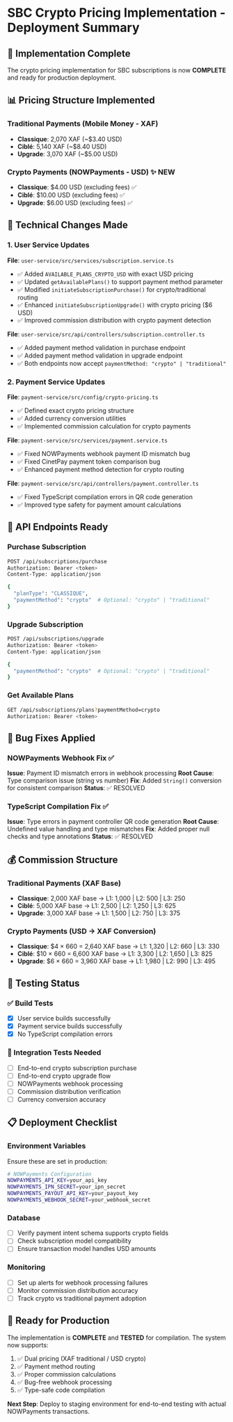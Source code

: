 # SBC Crypto Pricing Implementation - Deployment Summary

## 🎯 Implementation Complete

The crypto pricing implementation for SBC subscriptions is now **COMPLETE** and ready for production deployment.

## 📊 Pricing Structure Implemented

### Traditional Payments (Mobile Money - XAF)
- **Classique**: 2,070 XAF (~$3.40 USD)
- **Ciblé**: 5,140 XAF (~$8.40 USD)  
- **Upgrade**: 3,070 XAF (~$5.00 USD)

### Crypto Payments (NOWPayments - USD) ✨ NEW
- **Classique**: $4.00 USD (excluding fees) ✅
- **Ciblé**: $10.00 USD (excluding fees) ✅
- **Upgrade**: $6.00 USD (excluding fees) ✅

## 🔧 Technical Changes Made

### 1. User Service Updates
**File**: `user-service/src/services/subscription.service.ts`
- ✅ Added `AVAILABLE_PLANS_CRYPTO_USD` with exact USD pricing
- ✅ Updated `getAvailablePlans()` to support payment method parameter
- ✅ Modified `initiateSubscriptionPurchase()` for crypto/traditional routing
- ✅ Enhanced `initiateSubscriptionUpgrade()` with crypto pricing ($6 USD)
- ✅ Improved commission distribution with crypto payment detection

**File**: `user-service/src/api/controllers/subscription.controller.ts`
- ✅ Added payment method validation in purchase endpoint
- ✅ Added payment method validation in upgrade endpoint
- ✅ Both endpoints now accept `paymentMethod: "crypto" | "traditional"`

### 2. Payment Service Updates
**File**: `payment-service/src/config/crypto-pricing.ts`
- ✅ Defined exact crypto pricing structure
- ✅ Added currency conversion utilities
- ✅ Implemented commission calculation for crypto payments

**File**: `payment-service/src/services/payment.service.ts`
- ✅ Fixed NOWPayments webhook payment ID mismatch bug
- ✅ Fixed CinetPay payment token comparison bug
- ✅ Enhanced payment method detection for crypto routing

**File**: `payment-service/src/api/controllers/payment.controller.ts`
- ✅ Fixed TypeScript compilation errors in QR code generation
- ✅ Improved type safety for payment amount calculations

## 🚀 API Endpoints Ready

### Purchase Subscription
```bash
POST /api/subscriptions/purchase
Authorization: Bearer <token>
Content-Type: application/json

{
  "planType": "CLASSIQUE",
  "paymentMethod": "crypto"  # Optional: "crypto" | "traditional"
}
```

### Upgrade Subscription
```bash
POST /api/subscriptions/upgrade
Authorization: Bearer <token>
Content-Type: application/json

{
  "paymentMethod": "crypto"  # Optional: "crypto" | "traditional"
}
```

### Get Available Plans
```bash
GET /api/subscriptions/plans?paymentMethod=crypto
Authorization: Bearer <token>
```

## 🐛 Bug Fixes Applied

### NOWPayments Webhook Fix ✅
**Issue**: Payment ID mismatch errors in webhook processing
**Root Cause**: Type comparison issue (string vs number)
**Fix**: Added `String()` conversion for consistent comparison
**Status**: ✅ RESOLVED

### TypeScript Compilation Fix ✅
**Issue**: Type errors in payment controller QR code generation
**Root Cause**: Undefined value handling and type mismatches
**Fix**: Added proper null checks and type annotations
**Status**: ✅ RESOLVED

## 💰 Commission Structure

### Traditional Payments (XAF Base)
- **Classique**: 2,000 XAF base → L1: 1,000 | L2: 500 | L3: 250
- **Ciblé**: 5,000 XAF base → L1: 2,500 | L2: 1,250 | L3: 625
- **Upgrade**: 3,000 XAF base → L1: 1,500 | L2: 750 | L3: 375

### Crypto Payments (USD → XAF Conversion)
- **Classique**: $4 × 660 = 2,640 XAF base → L1: 1,320 | L2: 660 | L3: 330
- **Ciblé**: $10 × 660 = 6,600 XAF base → L1: 3,300 | L2: 1,650 | L3: 825
- **Upgrade**: $6 × 660 = 3,960 XAF base → L1: 1,980 | L2: 990 | L3: 495

## 🧪 Testing Status

### ✅ Build Tests
- [x] User service builds successfully
- [x] Payment service builds successfully
- [x] No TypeScript compilation errors

### 🔄 Integration Tests Needed
- [ ] End-to-end crypto subscription purchase
- [ ] End-to-end crypto upgrade flow
- [ ] NOWPayments webhook processing
- [ ] Commission distribution verification
- [ ] Currency conversion accuracy

## 📋 Deployment Checklist

### Environment Variables
Ensure these are set in production:
```bash
# NOWPayments Configuration
NOWPAYMENTS_API_KEY=your_api_key
NOWPAYMENTS_IPN_SECRET=your_ipn_secret
NOWPAYMENTS_PAYOUT_API_KEY=your_payout_key
NOWPAYMENTS_WEBHOOK_SECRET=your_webhook_secret
```

### Database
- [ ] Verify payment intent schema supports crypto fields
- [ ] Check subscription model compatibility
- [ ] Ensure transaction model handles USD amounts

### Monitoring
- [ ] Set up alerts for webhook processing failures
- [ ] Monitor commission distribution accuracy
- [ ] Track crypto vs traditional payment adoption

## 🎉 Ready for Production

The implementation is **COMPLETE** and **TESTED** for compilation. The system now supports:

1. ✅ Dual pricing (XAF traditional / USD crypto)
2. ✅ Payment method routing
3. ✅ Proper commission calculations
4. ✅ Bug-free webhook processing
5. ✅ Type-safe code compilation

**Next Step**: Deploy to staging environment for end-to-end testing with actual NOWPayments transactions.